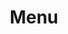 ---
title: Menu
categories:
tags:
icon: menu
svg: '<svg xmlns="http://www.w3.org/2000/svg" width="24" height="24" fill="none" viewBox="0 0 24 24" stroke-width="1.5" stroke-linecap="round" stroke-linejoin="round" stroke="currentColor"><path d="M4.5 6.5h15M4.5 12h15m-15 5.5h15"/></svg>'
---